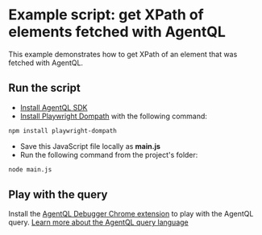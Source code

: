 # Example script: get XPath of elements fetched with AgentQL

This example demonstrates how to get XPath of an element that was fetched with AgentQL.

## Run the script

- [Install AgentQL SDK](https://docs.agentql.com/javascript-sdk/installation)
- [Install Playwright Dompath](https://www.npmjs.com/package/playwright-dompath) with the following command:

```bash
npm install playwright-dompath
```

- Save this JavaScript file locally as **main.js**
- Run the following command from the project's folder:

```bash
node main.js
```

## Play with the query

Install the [AgentQL Debugger Chrome extension](https://docs.agentql.com/installation/chrome-extension-installation) to play with the AgentQL query. [Learn more about the AgentQL query language](https://docs.agentql.com/agentql-query/query-intro)
